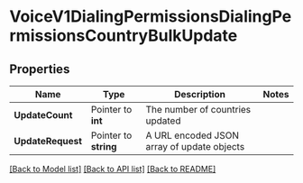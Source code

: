 # VoiceV1DialingPermissionsDialingPermissionsCountryBulkUpdate

## Properties

Name | Type | Description | Notes
------------ | ------------- | ------------- | -------------
**UpdateCount** | Pointer to **int** | The number of countries updated |
**UpdateRequest** | Pointer to **string** | A URL encoded JSON array of update objects |

[[Back to Model list]](../README.md#documentation-for-models) [[Back to API list]](../README.md#documentation-for-api-endpoints) [[Back to README]](../README.md)


